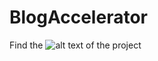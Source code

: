 # BlogAccelerator

Find the ![alt text](https://www.draw.io/?lightbox=1&highlight=0000ff&edit=_blank&layers=1&nav=1&title=Untitled%20Diagram%20(2).drawio#R7Vxbc5s4FP41mdl9aEYCxOUxTtJud9ppdzPZ28sOBtlmi8ELOJf%2B%2BpUEAnSxjb1gexzSToKP4ADfp3N0dKTjK%2FN2%2BfIh81eLz2mI4ysDhC9X5t2VYUDgWeQPlbyWEgt6pWCeRWF1UiN4iL5jfmUlXUchzoUTizSNi2glCoM0SXBQCDI%2Fy9Jn8bRZGot3XflzrAgeAj9Wpb9HYbEopS4CjfwnHM0X%2FM4QVC1Ln59cCfKFH6bPLZF5f2XeZmlalEfLl1scU%2FA4LuV17ze01g%2BW4aTocsFfX%2F7OV9N%2Fo1%2Bm9%2F%2FA5I%2F8%2B58fJ%2B8qLU9%2BvK5euHrY4pUjkKXrJMRUCbwyJ8%2BLqMAPKz%2Bgrc%2BEcyJbFMu4as78MErXFHMIVqQTTGZRHN%2BmcZoxZebMDXAQEHleZOk33GqZusgiqJoT9b34Q%2BKswC8tUfWeH3C6xEX2Sk6pWm1UXsH7XMXAc0OgaVeyRYs8LvOrPjOvFTewkoMK2T1QNi4SZYvjdS4wW0eGOfSxO9PCbAcuns4G6czQVWF2EFJhNs2hcEa7cSbObkUPZzF%2BuaFumGCBk7A6vAtiP8%2BjQIRbQhcABPBMhy4A8G5yuw1dHApeXcW2BR7SdFEuy3DsF9GTOBbo8Kzu8DWNyJPU1NW%2Bn3PnSJTk6ToLcHVV23fvUgQlRYWfzXGhKGL01q99OOP2yHg3xm2rJ8YVRUdm3NnNeIvdJE2IcBL6%2BaJ2ri2ez501V8LaOpA0F%2BxQNDBpvI8IrNlxQU1q5ScCffa%2Faxp5ToLSym4oivOp%2FwNRQf6T%2BwPt0Y%2F0kDJKQumkeDfzl1H8Wl6%2BTJM0Z4OpcErOYnp6Ah1E6%2FuSo3n5F8nTB0RemUpZbFx%2F4hAgBgKR3NFj%2BmCIviYiYO46F9bn8s54kBqjUVMiXbc0DSXQdUPpHenHxj%2BST42HpE3cR9IGZj1UCNnHRjEzmS5vVDfVL9PYFeKWVZ%2BNGgC4hWnbakvTPQLp5rV43rqZ8BRV70fUahpIWwSA15ZyCPTqBZPUMbffbZwNtxEMVr0N%2BygAKzZU3actFDs1VyD3%2FtJoiRMo7ZabysZoFuyOZuU5AqL%2FtMEr%2B6FXEPNtycuffoJazxQcpQGREtSapqM6fINHur0HtVA3SRt95%2Bg7R985%2Bs6z8p1y3kXrPHnkeSTnaXafIAbrKd6N%2BLSk59O0FvjBtzkj7cu6iCM632Dy0M%2B%2BfSFqooLCAa4BEoUGk7J0jpD7kXM5CLuhpaPUNaYmo7QH6iCA12I6x%2FA0WTNDQx6f6vTPnZo2uyWdl%2FlDsMrwU4SfKZO4KKJkno%2B8ankVTdK0jGuNUWp5Hcwm1TTdV5zlaeLHjNiUIEXDjaWf%2BHOcjRTvR7EFuhruYASrWbnGcB9XceqHjNbHnP15v06CIqro%2F0jOy2Ys3pS4JnAUIp8irFWqp81BJfLjaJ7QXoKpciKg4EaBH99UDcsoDONNHUgcj3sgzBH5Qhq6dCklOWXTH11qSq2h6zfiZN8yWXJMc3q23E7GVcaa02xjmHkxDEEpSWqYKkVQt9xnDEaR18GgLpUOhOCZ0cEVa%2BnoEGRcDDVQGnlMzfzMAEelRpfbGmM8dRSSmDO87mH8YNypU%2BvH1VNasEyhYftLykz5m0h%2B9Ysmph9D%2Bl10iz7UtE5OtjoXn6zpEy8pmf4V3ec2m%2BGR2X2Z9ZzTG7I6H2%2FnWdKnKHwjAySC8gDpqgPkcWMXNdpX4N9r69hJdopJo5ety1A4OljlvSX94aqG6FtwPSARP5sZ%2Bo2OoT21UW%2BpH0MEVhNr1324DSwcbKujqUYFcrBNb5uE5PdXTQ6XHGZP0SVnFKBtS6l221OHAOgd081YHXZVnb%2BbsZCE6%2Bn9jLWX%2Fz5XP2O5YtSi8zMQeRo%2FM1jQYg3uwLG9AVjHm4Le6gHODlj%2BRLuiwdKFd53xXXDCy%2FKk6EZTbgB1KWJlE2Z%2FHKpplQ2ztUslxUZIHmRNzSB7ZFo61IGMu9XZgMx9Hl91cTxRRef6BFkRlBQNvPEZjSUpHSmvhz7OlAsOo1xRJEfNQ5ekdLDyy6lQQBLYclxyaIWComho1jpUEv2fGdBJ6ktdRw1FkG4CNFg0aQ88sZz6gRuaOlgN07JQ2BOslr0TV2hpwvThcFXnlXdlvH0TBDiniZRP%2Fuslh92G5OZdV7OYqd1sOhgn6pT0%2FoVAVe6Vebj0vJYN5JD79JQ46kRIIaBelnqNoyRkQPa1NCV6tjkt28bC7mvPCYHjnGoxypSGC09TwQ0NTQW3HJr1x9c%2B27XfHF%2Fy8tQZ8LXHjPbt8UV%2Brs%2FOwvaYkA7O2P6sbOO4B8bcszMwdVrywGZURNakZT9feo4VGnJ5CgSGys1xYwt1avO1rl24eEaUb385PR%2FqlGj36kTN05kV1FZNjMp35emsMUkZoZddcFubEWoRtKEGlxmUpra2bVZUyqyINjSmJYhL82IFu6WBUaFoYrSxMjLa2DIz2lLyghpTo0Ig1flW9tVDpW%2B7%2FrVd59qufwXtOlupNNjaUhrcrqfdVv2rKZoduDb2YtynJYXyZ%2BA%2B1ezFz2lEveFj%2FhYGNKSsGJ6eEx5WttdxP9MB5jZO1%2BGWpBLRHa1yil0dy7Mrdn%2Bz3Lb4fArDcAZ08TkEjunhnvJIPLe5LQgHxwzC%2Be6XcRFv57qtJWUA5X2GnddtZUWwnkofaUHI3SN1%2BLZJRwjIid9DadeoOj7xe%2BQg3zbxjtET7Yqi45M%2Bbs3pSDq0xC2LHs8B70u6osiwj036uDmn67gu7XH0HEfmqvPILquSvw14aNLHr4ztSLplOH2Rrqg6NukdtqGMpDM1jrRidah7VxQd3713qL0YSS%2Fjr97cu6KqN0u%2FqlKJrdObJKJ5%2Fx8%3D) of the project
